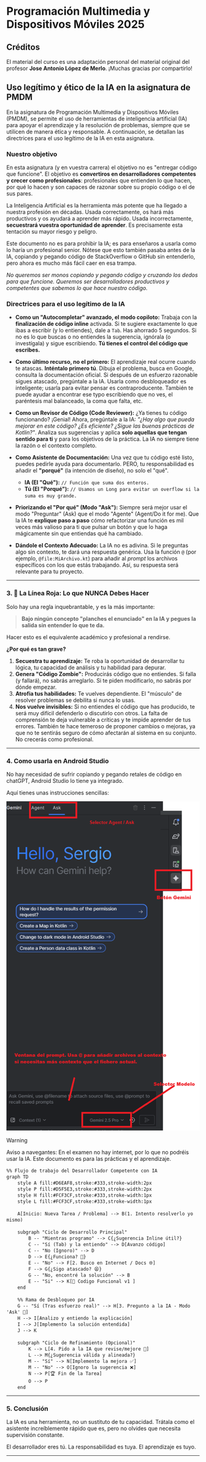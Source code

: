# Programación Multimedia y Dispositivos Móviles 2025

## Créditos

El material del curso es una adaptación personal del material original del profesor **Jose Antonio López de Merlo**. ¡Muchas gracias por compartirlo!

## Uso legítimo y ético de la IA en la asignatura de PMDM

En la asignatura de Programación Multimedia y Dispositivos Móviles (PMDM), se permite el uso de herramientas de inteligencia artificial (IA) para apoyar el aprendizaje y la resolución de problemas, siempre que se utilicen de manera ética y responsable. A continuación, se detallan las directrices para el uso legítimo de la IA en esta asignatura.

### Nuestro objetivo

En esta asignatura (y en vuestra carrera) el objetivo no es "entregar código que funcione". El objetivo es **convertiros en desarrolladores competentes y crecer como profesionales**: profesionales que entienden lo que hacen, por qué lo hacen y son capaces de razonar sobre su propio código o el de sus pares.

La Inteligencia Artificial es la herramienta más potente que ha llegado a nuestra profesión en décadas. Usada correctamente, os hará más productivos y os ayudará a aprender más rápido. Usada incorrectamente, **secuestrará vuestra oportunidad de aprender**. Es precisamente esta tentación su mayor riesgo y peligro.

Este documento no es para prohibir la IA; es para enseñaros a usarla como lo haría un profesional senior. Nótese que esto también pasaba antes de la IA, copiando y pegando código de StackOverflow o GitHub sin entenderlo, pero ahora es mucho más fácil caer en esa trampa.

*No queremos ser monos copiando y pegando código y cruzando los dedos para que funcione. Queremos ser desarrolladores productivos y competentes que sabemos lo que hace nuestro código.*

### Directrices para el uso legítimo de la IA

* **Como un "Autocompletar" avanzado, el modo copiloto:**
    Trabaja con la **finalización de código inline** activada. Si te sugiere exactamente lo que ibas a escribir (y lo entiendes), dale a `Tab`. Has ahorrado 5 segundos. Si no es lo que buscas o no entiendes la sugerencia, ignórala (o investígala) y sigue escribiendo. **Tú tienes el control del código que escribes.**

* **Como último recurso, no el primero:**
    El aprendizaje real ocurre cuando te atascas. **Inténtalo primero tú**. Dibuja el problema, busca en Google, consulta la documentación oficial. Si después de un esfuerzo razonable sigues atascado, pregúntale a la IA. Usarla como desbloqueador es inteligente; usarla para evitar pensar es contraproducente. También te puede ayudar a encontrar ese typo escribiendo que no ves, el paréntesis mal balanceado, la coma que falta, etc.

* **Como un Revisor de Código (Code Reviewer):**
    ¿Ya tienes tu código funcionando? ¡Genial! Ahora, pregúntale a la IA: *"¿Hay algo que pueda mejorar en este código? ¿Es eficiente? ¿Sigue las buenas prácticas de Kotlin?"*. Analiza sus sugerencias y aplica **solo aquellas que tengan sentido para ti** y para los objetivos de la práctica. La IA no siempre tiene la razón o el contexto completo.

* **Como Asistente de Documentación:**
    Una vez que tu código esté listo, puedes pedirle ayuda para documentarlo. PERO, tu responsabilidad es añadir el **"porqué"** (la intención de diseño), no solo el "qué".
  * **IA (El "Qué"):** `// Función que suma dos enteros.`
  * **Tú (El "Porqué"):** `// Usamos un Long para evitar un overflow si la suma es muy grande.`

* **Priorizando el "Por qué" (Modo "Ask"):**
    Siempre será mejor usar el modo "Preguntar" (Ask) que el modo "Agente" (Agent/Do it for me). Que la IA te **explique paso a paso** cómo refactorizar una función es mil veces más valioso para ti que pulsar un botón y que lo haga mágicamente sin que entiendas qué ha cambiado.

* **Dándole el Contexto Adecuado:**
    La IA no es adivina. Si le preguntas algo sin contexto, te dará una respuesta genérica. Usa la función `@` (por ejemplo, `@file:MiArchivo.kt`) para añadir al *prompt* los archivos específicos con los que estás trabajando. Así, su respuesta será relevante para tu proyecto.

---

### 3. 🚫 La Línea Roja: Lo que NUNCA Debes Hacer

Solo hay una regla inquebrantable, y es la más importante:

> **Bajo ningún concepto "planches el enunciado" en la IA y pegues la salida sin entender lo que te da.**

Hacer esto es el equivalente académico y profesional a rendirse.

**¿Por qué es tan grave?**

1. **Secuestra tu aprendizaje:** Te roba la oportunidad de desarrollar tu lógica, tu capacidad de análisis y tu habilidad para depurar.
2. **Genera "Código Zombie":** Producirás código que no entiendes. Si falla (y fallará), no sabrás arreglarlo. Si te piden modificarlo, no sabrás por dónde empezar.
3. **Atrofia tus habilidades:** Te vuelves dependiente. El "músculo" de resolver problemas se debilita si nunca lo usas.
4. **Nos vuelve invisibles:** Si no entiendes el código que has producido, te será muy difícil defenderlo o discutirlo con otros. La falta de comprensión te deja vulnerable a críticas y te impide aprender de tus errores. También te hace temeroso de proponer cambios o mejoras, ya que no te sentirás seguro de cómo afectarán al sistema en su conjunto. No crecerás como profesional.

---

### 4. Como usarla en Android Studio

No hay necesidad de sufrir copiando y pegando retales de código en chatGPT, Android Studio lo tiene ya integrado.

Aquí tienes unas instrucciones sencillas:

![Instrucciones Gemini](img/T00/gemini.png)

> [!WARNING]
> Aviso a navegantes: En el examen no hay internet, por lo que no podréis usar la IA. Este documento es para las prácticas y el aprendizaje.

```mermaid
%% Flujo de trabajo del Desarrollador Competente con IA
graph TD
    style A fill:#D6EAF8,stroke:#333,stroke-width:2px
    style P fill:#D5F5E3,stroke:#333,stroke-width:2px
    style H fill:#FCF3CF,stroke:#333,stroke-width:1px
    style L fill:#FCF3CF,stroke:#333,stroke-width:1px

    A[Inicio: Nueva Tarea / Problema] --> B(1. Intento resolverlo yo mismo)

    subgraph "Ciclo de Desarrollo Principal"
        B -- "Mientras programo" --> C{¿Sugerencia Inline útil?}
        C -- "Sí (Tab) y la entiendo" --> D[Avanzo código]
        C -- "No (Ignoro)" --> D
        D --> E{¿Funciona? 🤔}
        E -- "No" --> F[2. Busco en Internet / Docs 🌐]
        F --> G{¿Sigo atascado? 😫}
        G -- "No, encontré la solución" --> B
        E -- "Si" --> K[🎉 Codigo Funcional v1 ] 
    end

    %% Rama de Desbloqueo por IA
    G -- "Sí (Tras esfuerzo real)" --> H[3. Pregunto a la IA - Modo 'Ask' 🤖]
    H --> I[Analizo y entiendo la explicación]
    I --> J[Implemento la solución entendida]
    J --> K

    subgraph "Ciclo de Refinamiento (Opcional)"
        K --> L[4. Pido a la IA que revise/mejore 🧐]
        L --> M{¿Sugerencia válida y alineada?}
        M -- "Sí" --> N[Implemento la mejora ✅]
        M -- "No" --> O[Ignoro la sugerencia ❌]
        N --> P[🏆 Fin de la Tarea]
        O --> P
    end
```

---

### 5. Conclusión

La IA es una herramienta, no un sustituto de tu capacidad. Trátala como el asistente increíblemente rápido que es, pero no olvides que necesita supervisión constante.

El desarrollador eres tú. La responsabilidad es tuya. El aprendizaje es tuyo.

---
